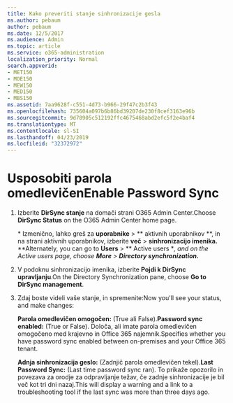 ```yaml
---
title: Kako preveriti stanje sinhronizacije gesla
ms.author: pebaum
author: pebaum
ms.date: 12/5/2017
ms.audience: Admin
ms.topic: article
ms.service: o365-administration
localization_priority: Normal
search.appverid:
- MET150
- MOE150
- MEW150
- MED150
- MBS150
ms.assetid: 7aa9628f-c551-4d73-b966-29f47c2b3f43
ms.openlocfilehash: 735604a097b6b86bd39207de230f8cef3163e96b
ms.sourcegitcommit: 9d78905c512192ffc4675468abd2efc5f2e4baf4
ms.translationtype: MT
ms.contentlocale: sl-SI
ms.lasthandoff: 04/23/2019
ms.locfileid: "32372972"
---
```

# <a name="enable-password-sync"></a><span data-ttu-id="140b0-102">Usposobiti parola omedlevičen</span><span class="sxs-lookup"><span data-stu-id="140b0-102">Enable Password Sync</span></span>

1.  <span data-ttu-id="140b0-103">Izberite **DirSync stanje** na domači strani O365 Admin Center.</span><span class="sxs-lookup"><span data-stu-id="140b0-103">Choose **DirSync Status** on the O365 Admin Center home page.</span></span> 
    
     <span data-ttu-id="140b0-104">\* Izmenično, lahko greš za **uporabnike** \> \*\* aktivnih uporabnikov \*\*, in na strani aktivnih uporabnikov, izberite **več** \> **sinhronizacijo imenika.** \*</span><span class="sxs-lookup"><span data-stu-id="140b0-104">\*Alternately, you can go to **Users** \> \*\* Active users \**, and on the Active users page, choose **More** \> **Directory synchronization.***</span></span> 
    
2. <span data-ttu-id="140b0-105">V podoknu sinhronizacijo imenika, izberite **Pojdi k DirSync upravljanju**.</span><span class="sxs-lookup"><span data-stu-id="140b0-105">On the Directory Synchronization pane, choose **Go to DirSync management**.</span></span> 
    
3. <span data-ttu-id="140b0-106">Zdaj boste videli vaše stanje, in spremenite:</span><span class="sxs-lookup"><span data-stu-id="140b0-106">Now you'll see your status, and make changes:</span></span>
    
    <span data-ttu-id="140b0-107">**Parola omedlevičen omogočen:** (True ali False).</span><span class="sxs-lookup"><span data-stu-id="140b0-107">**Password sync enabled:** (True or False).</span></span> <span data-ttu-id="140b0-108">Določa, ali imate parola omedlevičen omogočeno med krajevno in Office 365 najemnik.</span><span class="sxs-lookup"><span data-stu-id="140b0-108">Specifies whether you have password sync enabled between on-premises and your Office 365 tenant.</span></span> 
    
    <span data-ttu-id="140b0-109">**Adnja sinhronizacija geslo:** (Zadnjič parola omedlevičen tekel).</span><span class="sxs-lookup"><span data-stu-id="140b0-109">**Last Password Sync:** (Last time password sync ran).</span></span> <span data-ttu-id="140b0-110">To prikaže opozorilo in povezava za orodje za odpravljanje težav, če zadnje sinhronizacije je bil več kot tri dni nazaj.</span><span class="sxs-lookup"><span data-stu-id="140b0-110">This will display a warning and a link to a troubleshooting tool if the last sync was more than three days ago.</span></span> 
    

